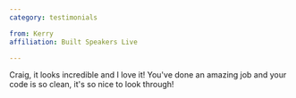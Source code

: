 ```yaml
---
category: testimonials

from: Kerry
affiliation: Built Speakers Live

---
```

Craig, it looks incredible and I love it! You've done an amazing job and your
code is so clean, it's so nice to look through!
